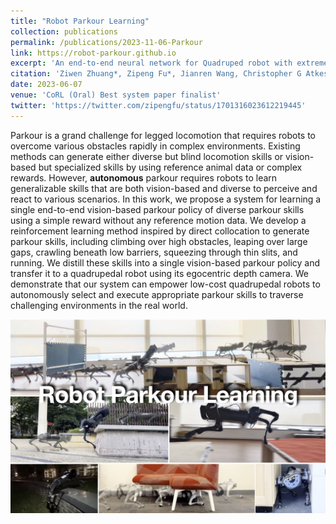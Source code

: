 ```yaml
---
title: "Robot Parkour Learning"
collection: publications
permalink: /publications/2023-11-06-Parkour
link: https://robot-parkour.github.io
excerpt: 'An end-to-end neural network for Quadruped robot with extreme agility skills <img src="/images/robot-parkour-learning.jpeg" alt="Parkour" width="500"/>'
citation: 'Ziwen Zhuang*, Zipeng Fu*, Jianren Wang, Christopher G Atkeson, Soren Schwertfeger, Chelsea Finn, & Hang Zhao (2023). Robot Parkour Learning. In 7th Annual Conference on Robot Learning.'
date: 2023-06-07
venue: 'CoRL (Oral) Best system paper finalist'
twitter: 'https://twitter.com/zipengfu/status/1701316023612219445'
---
```


Parkour is a grand challenge for legged locomotion that requires robots to overcome various obstacles rapidly in complex environments. Existing methods can generate either diverse but blind locomotion skills or vision-based but specialized skills by using reference animal data or complex rewards. However, **autonomous** parkour requires robots to learn generalizable skills that are both vision-based and diverse to perceive and react to various scenarios. In this work, we propose a system for learning a single end-to-end vision-based parkour policy of diverse parkour skills using a simple reward without any reference motion data. We develop a reinforcement learning method inspired by direct collocation to generate parkour skills, including climbing over high obstacles, leaping over large gaps, crawling beneath low barriers, squeezing through thin slits, and running. We distill these skills into a single vision-based parkour policy and transfer it to a quadrupedal robot using its egocentric depth camera. We demonstrate that our system can empower low-cost quadrupedal robots to autonomously select and execute appropriate parkour skills to traverse challenging environments in the real world.

![Parkour](/images/robot-parkour-learning.jpeg)